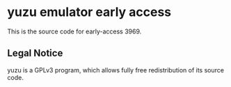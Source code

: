 yuzu emulator early access
=============

This is the source code for early-access 3969.

## Legal Notice

yuzu is a GPLv3 program, which allows fully free redistribution of its source code.